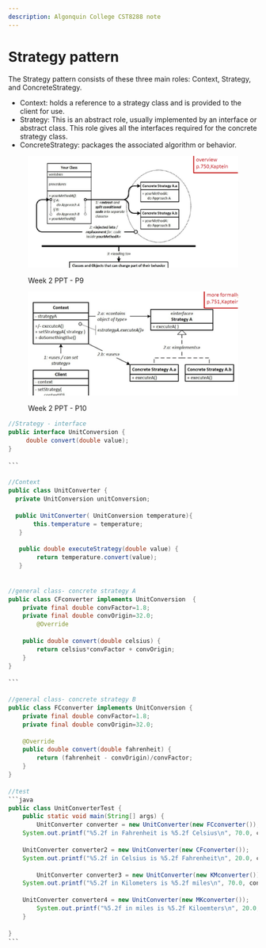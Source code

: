 ```yaml
---
description: Algonquin College CST8288 note
---
```


# Strategy pattern

The Strategy pattern consists of these three main roles: Context, Strategy, and ConcreteStrategy.

* Context: holds a reference to a strategy class and is provided to the client for use.&#x20;
* Strategy: This is an abstract role, usually implemented by an interface or abstract class. This role gives all the interfaces required for the concrete strategy class.&#x20;
* ConcreteStrategy: packages the associated algorithm or behavior.

<figure><img src=".gitbook/assets/image (17).png" alt=""><figcaption><p>Week 2 PPT - P9</p></figcaption></figure>

<figure><img src=".gitbook/assets/image (5).png" alt=""><figcaption><p>Week 2 PPT - P10</p></figcaption></figure>

````java
//Strategy - interface
public interface UnitConversion {
     double convert(double value);
}

```

//Context
public class UnitConverter {
  private UnitConversion unitConversion;
   
  public UnitConverter( UnitConversion temperature){
       this.temperature = temperature;
   }
  
   public double executeStrategy(double value) {
        return temperature.convert(value);
   }


//general class- concrete strategy A
public class CFconverter implements UnitConversion  {
	private final double convFactor=1.8;
	private final double convOrigin=32.0;
        @Override
	
	public double convert(double celsius) {
		return celsius*convFactor + convOrigin;
	}
}

```

//general class- concrete strategy B
public class FCconverter implements UnitConversion {
	private final double convFactor=1.8;
	private final double convOrigin=32.0;
	
	@Override
	public double convert(double fahrenheit) {
		return (fahrenheit - convOrigin)/convFactor;
	}
}

//test
```java
public class UnitConverterTest {
    public static void main(String[] args) {
        UnitConverter converter = new UnitConverter(new FCconverter());
	System.out.printf("%5.2f in Fahrenheit is %5.2f Celsius\n", 70.0, converter.executeStrategy(70.0));
		
	UnitConverter converter2 = new UnitConverter(new CFconverter());
	System.out.printf("%5.2f in Celsius is %5.2f Fahrenheit\n", 20.0, converter2.executeStrategy(20.0));
		
        UnitConverter converter3 = new UnitConverter(new KMconverter());
	System.out.printf("%5.2f in Kilometers is %5.2f miles\n", 70.0, converter3.executeStrategy(70.0));
		
	UnitConverter converter4 = new UnitConverter(new MKconverter());
        System.out.printf("%5.2f in miles is %5.2f Kiloemters\n", 20.0, converter4.executeStrategy(20.0));
	}

}
```
````
